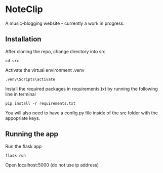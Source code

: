 # NoteClip

A music-blogging website - currently a work in progress.

## Installation
After cloning the repo, change directory into src
```
cd src
```

Activate the virtual environment .venv
```
.venv\Scripts\activate
```

Install the required packages in requirements.txt by running the following line in terminal
```
pip install -r requirements.txt
```

You will also need to have a config.py file inside of the src folder with the appopriate keys.  

## Running the app
Run the flask app
```
flask run
```

Open localhost:5000 (do not use ip address)






